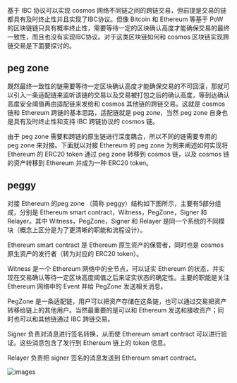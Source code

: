 基于 IBC 协议可以实现 cosmos 网络不同链之间的跨链交易，但前提是交易的链都具有及时终止性并且实现了IBC协议。但像 Bitcoin 和 Ethereum 等基于 PoW 的区块链链只具有概率终止性，需要等待一定的区块确认高度才能确保交易的最终一致性，而且也没有实现IBC协议。对于这类区块链如何和 cosmos 区块链实现跨链交易是下面要探讨的。

## peg zone 

既然最终一致性的链需要等待一定区块确认高度才能确保交易的不可回滚，那就可以引入一条适配链来监听该链的交易以及交易被打包之后的确认高度，等到达确认高度安全阈值再由适配链来发给和 cosmos 其他链的跨链交易。这就是 cosmos 链和 Ethereum 跨链的基本思路，适配链就是 peg zone，当然 peg zone 自身也是具有及时终止性和支持 IBC 跨链协议的 cosmos 链。

由于 peg zone 需要和跨链的原生链进行深度耦合，所以不同的链需要专用的 peg zone 来对接。下面就以对接 Ethereum 的 peg zone 为例来阐述如何实现将 Ethereum 的 ERC20 token 通过 peg zone 转移到 cosmos 链，以及 cosmos 链的资产转移到 Ethereum 并成为一种 ERC20 token。

## peggy

对接 Ethereum 的peg zone （简称 peggy）结构如下图所示，主要有5部分组成，分别是 Ethereum smart contract，Witness，PegZone，Signer 和 Relayer。其中 Witness，PegZone，Signer 和 Relayer 是同一个系统的不同模块（概念上区分是为了更清晰的职能和流程设计）。

Ethereum smart contract 是 Ethereum 原生资产的保管者，同时也是 cosmos 原生资产的发行者（转为对应的 ERC20 token）。

Witness 是一个 Ethereum 网络中的全节点，可以证实 Ethereum 的状态，并实现在交易确认等待一定区块高度阈值之后来证实状态的确定性。主要的职能是关注 Ethereum 网络中的 Event 并给 PegZone 发送相关消息。

PegZone 是一条适配链，用户可以把资产存储在这条链，也可以通过交易把资产转移给链上的其他用户。当然最重要的是可以和 Ethereum 发送和接收资产；同时也可以和其他链通过 IBC 跨链交易。

Signer 负责对消息进行签名转换，从而使 Ethereum smart contract 可以进行验证。这些消息包含了发行到 Ethereum 链上的 token 信息。

Relayer 负责把 signer 签名的消息发送到 Ethereum smart contract。

![images](https://github.com/nil-zhang/cosmos-dev-notes/blob/master/cosmos-peg-zone.png)

